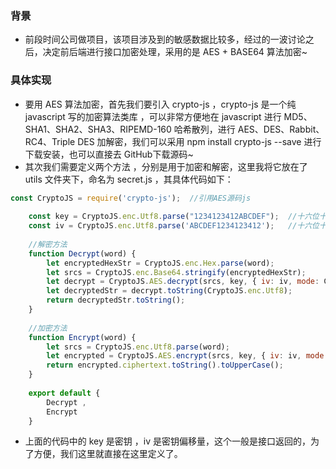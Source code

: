 ### 背景
- 前段时间公司做项目，该项目涉及到的敏感数据比较多，经过的一波讨论之后，决定前后端进行接口加密处理，采用的是 AES + BASE64 算法加密~
### 具体实现
- 要用 AES 算法加密，首先我们要引入 crypto-js ，crypto-js 是一个纯 javascript 写的加密算法类库 ，可以非常方便地在 javascript 进行 MD5、SHA1、SHA2、SHA3、RIPEMD-160 哈希散列，进行 AES、DES、Rabbit、RC4、Triple DES 加解密，我们可以采用 npm install crypto-js --save 进行下载安装，也可以直接去 GitHub下载源码~
- 其次我们需要定义两个方法 ，分别是用于加密和解密，这里我将它放在了 utils 文件夹下，命名为 secret.js ，其具体代码如下：
```js
const CryptoJS = require('crypto-js');  //引用AES源码js
    
    const key = CryptoJS.enc.Utf8.parse("1234123412ABCDEF");  //十六位十六进制数作为密钥
    const iv = CryptoJS.enc.Utf8.parse('ABCDEF1234123412');   //十六位十六进制数作为密钥偏移量
    
    //解密方法
    function Decrypt(word) {
        let encryptedHexStr = CryptoJS.enc.Hex.parse(word);
        let srcs = CryptoJS.enc.Base64.stringify(encryptedHexStr);
        let decrypt = CryptoJS.AES.decrypt(srcs, key, { iv: iv, mode: CryptoJS.mode.CBC, padding: CryptoJS.pad.Pkcs7 });
        let decryptedStr = decrypt.toString(CryptoJS.enc.Utf8);
        return decryptedStr.toString();
    }
    
    //加密方法
    function Encrypt(word) {
        let srcs = CryptoJS.enc.Utf8.parse(word);
        let encrypted = CryptoJS.AES.encrypt(srcs, key, { iv: iv, mode: CryptoJS.mode.CBC, padding: CryptoJS.pad.Pkcs7 });
        return encrypted.ciphertext.toString().toUpperCase();
    }
    
    export default {
        Decrypt ,
        Encrypt
    }
```
- 上面的代码中的 key 是密钥 ，iv 是密钥偏移量，这个一般是接口返回的，为了方便，我们这里就直接在这里定义了。